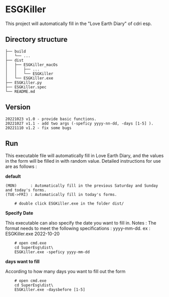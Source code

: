 # ESGKiller

This project will automatically fill in the "Love Earth Diary" of cdri esp.

## Directory structure

```
├── build
│   └── ...
├── dist
│   ├── ESGKiller_macOs
│   │   ├── ...
│   │   └── ESGKiller
│   └── ESGKiller.exe
├── ESGKiller.py
├── ESGKiller.spec
└── README.md
```
## Version

```
20221023 v1.0 - provide basic functions.
20221027 v1.1 - add two args (-speficy yyyy-nn-dd, -days [1-5] ).
20221110 v1.2 - fix some bugs
```

## Run

This executable file will automatically fill in Love Earth Diary, and the values ​​in the form will be filled in with random value.
Detailed instructions for use are as follows :

__default__

```
(MON)      : Automatically fill in the previous Saturday and Sunday and today's forms.
(TUE->FRI) : Automatically fill in today's forms.
```

```
    # double click ESGKiller.exe in the folder dist/
```

__Specify Date__

This executable can also specify the date you want to fill in. 
Notes : The format needs to meet the following specifications : yyyy-mm-dd.
ex : ESGKiller.exe 2022-10-20

```
    # open cmd.exe
    cd SuperEsg\dist\
    ESGKiller.exe -speficy yyyy-mm-dd
```

__days want to fill__

According to how many days you want to fill out the form

```
    # open cmd.exe
    cd SuperEsg\dist\
    ESGKiller.exe -daysbefore [1-5]
```